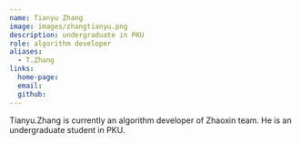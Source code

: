 ```yaml
---
name: Tianyu Zhang
image: images/zhangtianyu.png
description: undergraduate in PKU
role: algorithm developer
aliases:
  - T.Zhang
links:
  home-page: 
  email: 
  github: 
---
```


Tianyu.Zhang is currently an algorithm developer of Zhaoxin team.
He is an undergraduate student in PKU.
